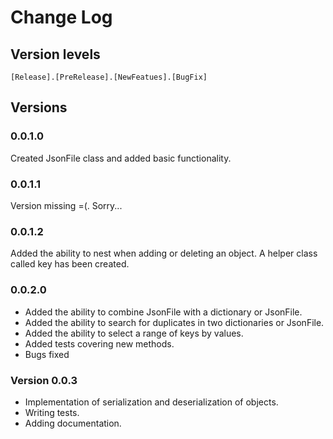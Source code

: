 # Change Log

## Version levels
`[Release].[PreRelease].[NewFeatues].[BugFix]`

## Versions

### 0.0.1.0
Created JsonFile class and added basic functionality.

### 0.0.1.1
Version missing =(. Sorry...

### 0.0.1.2
Added the ability to nest when adding or deleting an object. A helper class called key has been created.

### 0.0.2.0
- Added the ability to combine JsonFile with a dictionary or JsonFile.
- Added the ability to search for duplicates in two dictionaries or JsonFile.
- Added the ability to select a range of keys by values.
- Added tests covering new methods.
- Bugs fixed

### Version 0.0.3
- Implementation of serialization and deserialization of objects.
- Writing tests.
- Adding documentation.